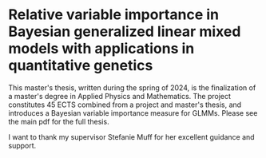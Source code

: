 # Relative variable importance in Bayesian generalized linear mixed models with applications in quantitative genetics

This master's thesis, written during the spring of 2024, is the finalization of a master's degree in Applied Physics and Mathematics. The project constitutes 45 ECTS combined from a project and master's thesis, and introduces a Bayesian variable importance measure for GLMMs. Please see the main pdf for the full thesis.

I want to thank my supervisor Stefanie Muff for her excellent guidance and support.